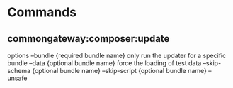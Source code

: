 # Commands

## commongateway:composer:update

options
–bundle {required bundle name} only run the updater for a specific bundle
–data {optional bundle name} force the loading of test data
–skip-schema {optional bundle name}
–skip-script {optional bundle name}
–unsafe
